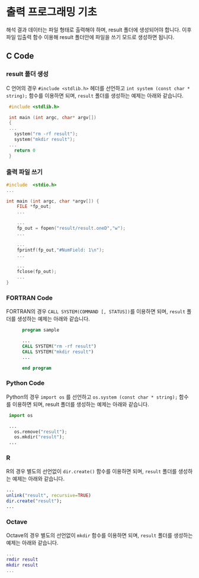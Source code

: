 # 출력 프로그래밍 기초

해석 결과 데이터는 파일 형태로 출력해야 하며, result 폴더에 생성되어야 합니다.
이후 파일 입출력 함수 이용해 result 폴더안에 파일을 쓰기 모드로 생성하면 됩니다.


## C Code
### result 폴더 생성

C 언어의 경우 ```#include <stdlib.h>``` 헤더를 선언하고 ```int system (const char * string);``` 함수를 이용하면 되며, ```result``` 폴더를 생성하는 예제는 아래와 같습니다.
```c
 #include <stdlib.h>

 int main (int argc, char* argv[])
 {
 ...
   system("rm -rf result");
   system("mkdir result");
 ...
   return 0
 }

```

### 출력 파일 쓰기



```c
#include  <stdio.h>
...

int main (int argc, char *argv[]) {
    FILE *fp_out;
    ...

    ...
    fp_out = fopen("result/result.oneD","w");
    ...

    ...
    fprintf(fp_out,"#NumField: 1\n");
    ...

    ...
    fclose(fp_out);
    ...
}
```

### FORTRAN Code
FORTRAN의 경우 ```CALL SYSTEM(COMMAND [, STATUS])```를 이용하면 되며, ```result``` 폴더를 생성하는 예제는 아래와 같습니다.
```fortran
      program sample

      ...
      CALL SYSTEM("rm -rf result")
      CALL SYSTEM("mkdir result")
      ...

      end program
```

### Python Code
Python의 경우 ```import os``` 를 선언하고 ```os.system (const char * string);``` 함수를 이용하면 되며, result 폴더를 생성하는 예제는 아래와 같습니다.

```python
 import os

 ...
   os.remove("result");
   os.mkdir("result");
 ...
```

### R
R의 경우 별도의 선언없이 ```dir.create()``` 함수를 이용하면 되며, ```result``` 폴더를 생성하는 예제는 아래와 같습니다.

```r
...
unlink("result", recursive=TRUE)
dir.create("result");
...
```


### Octave
Octave의 경우 별도의 선언없이 ```mkdir``` 함수를 이용하면 되며, ```result``` 폴더를 생성하는 예제는 아래와 같습니다.

```matlab
...
rmdir result
mkdir result
...
```
